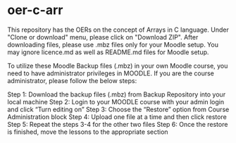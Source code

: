 # oer-c-arr
This repository has the OERs on the concept of Arrays in C language. Under "Clone or download" menu, please click on "Download ZIP". After downloading files, please use .mbz files only for your Moodle setup. You may ignore licence.md as well as README.md files for Moodle setup. 

To utilize these Moodle Backup files (.mbz) in your own Moodle course, you need to have administrator privileges in MOODLE. If you are the course administrator, please follow the below steps:

Step 1: Download the backup files (.mbz) from Backup Repository into your local machine
Step 2: Login to your MOODLE course with your admin login and click “Turn editing on”
Step 3: Choose the “Restore” option from Course Administration block
Step 4: Upload one file at a time and then click restore
Step 5: Repeat the steps 3-4 for the other two files
Step 6: Once the restore is finished, move the lessons to the appropriate section

